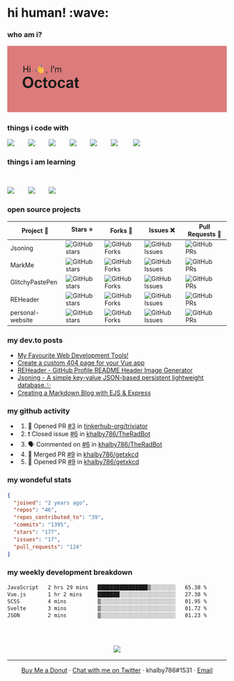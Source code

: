 
<h1>hi human! :wave:</h1>

<h3>who am i?</h3>

<img src="https://github.com/khalby786/khalby786/blob/master/header.png?raw=true">

<h3>things i code with</h3>

<img src="https://cdn.jsdelivr.net/gh/devicons/devicon@latest/icons/html5/html5-plain.svg" width="40px">&nbsp;&nbsp;&nbsp;&nbsp;&nbsp;&nbsp;&nbsp;&nbsp;<img src="https://cdn.jsdelivr.net/gh/devicons/devicon@latest/icons/css3/css3-plain.svg" width="40px">&nbsp;&nbsp;&nbsp;&nbsp;&nbsp;&nbsp;&nbsp;&nbsp;<img src="https://cdn.jsdelivr.net/gh/devicons/devicon@latest/icons/javascript/javascript-original.svg" width="40px">&nbsp;&nbsp;&nbsp;&nbsp;&nbsp;&nbsp;&nbsp;&nbsp;<img src="https://cdn.jsdelivr.net/gh/devicons/devicon@latest/icons/nodejs/nodejs-plain.svg" width="40px">&nbsp;&nbsp;&nbsp;&nbsp;&nbsp;&nbsp;&nbsp;&nbsp;<img src="https://cdn.jsdelivr.net/gh/devicons/devicon@latest/icons/vuejs/vuejs-original.svg" width="40px">&nbsp;&nbsp;&nbsp;&nbsp;&nbsp;&nbsp;&nbsp;&nbsp;<img src="https://cdn.jsdelivr.net/gh/devicons/devicon@latest/icons/git/git-original.svg" width="40px">&nbsp;&nbsp;&nbsp;&nbsp;&nbsp;&nbsp;&nbsp;&nbsp;&nbsp;<img src="https://cdn.jsdelivr.net/gh/devicons/devicon@latest/icons/mongodb/mongodb-original.svg" width="40px">&nbsp;&nbsp;&nbsp;&nbsp;&nbsp;&nbsp;&nbsp;&nbsp;


<h3>things i am learning </h3>

<br>

<img src="https://cdn.jsdelivr.net/gh/devicons/devicon@latest/icons/typescript/typescript-original.svg" width="40px">&nbsp;&nbsp;&nbsp;&nbsp;&nbsp;&nbsp;&nbsp;&nbsp;<img src="https://cdn.jsdelivr.net/gh/devicons/devicon@latest/icons/react/react-original.svg" width="40px">&nbsp;&nbsp;&nbsp;&nbsp;&nbsp;&nbsp;&nbsp;&nbsp;<img src="https://cdn.jsdelivr.net/gh/devicons/devicon@latest/icons/go/go-original.svg" width="40px">

<h3>open source projects</h3>


| Project  🚧 | Stars :star: | Forks 🍴 | Issues ❌ | Pull Requests 🌿 |
|---------|-------|-------|--------|---------------|
| Jsoning | ![GitHub stars](https://img.shields.io/github/stars/khalby786/jsoning?style=for-the-badge) | ![GitHub Forks](https://img.shields.io/github/forks/khalby786/jsoning?style=for-the-badge) | ![GitHub Issues](https://img.shields.io/github/issues/khalby786/jsoning?style=for-the-badge) | ![GitHub PRs](https://img.shields.io/github/issues-pr/khalby786/jsoning?style=for-the-badge) |
| MarkMe | ![GitHub stars](https://img.shields.io/github/stars/khalby786/markme?style=for-the-badge) | ![GitHub Forks](https://img.shields.io/github/forks/khalby786/markme?style=for-the-badge) | ![GitHub Issues](https://img.shields.io/github/issues/khalby786/markme?style=for-the-badge) | ![GitHub PRs](https://img.shields.io/github/issues-pr/khalby786/markme?style=for-the-badge) |
| GlitchyPastePen | ![GitHub stars](https://img.shields.io/github/stars/khalby786/GlitchyPastePen?style=for-the-badge) | ![GitHub Forks](https://img.shields.io/github/forks/khalby786/GlitchyPastePen?style=for-the-badge) | ![GitHub Issues](https://img.shields.io/github/issues/khalby786/GlitchyPastePen?style=for-the-badge) | ![GitHub PRs](https://img.shields.io/github/issues-pr/khalby786/GlitchyPastePen?style=for-the-badge) |
| REHeader | ![GitHub stars](https://img.shields.io/github/stars/khalby786/REHeader?style=for-the-badge) | ![GitHub Forks](https://img.shields.io/github/forks/khalby786/jsoning?style=for-the-badge) | ![GitHub Issues](https://img.shields.io/github/issues/khalby786/REHeader?style=for-the-badge) | ![GitHub PRs](https://img.shields.io/github/issues-pr/khalby786/REHeader?style=for-the-badge) |
| personal-website | ![GitHub stars](https://img.shields.io/github/stars/khalby786/personal-website?style=for-the-badge) | ![GitHub Forks](https://img.shields.io/github/forks/khalby786/personal-website?style=for-the-badge) | ![GitHub Issues](https://img.shields.io/github/issues/khalby786/personal-website?style=for-the-badge) | ![GitHub PRs](https://img.shields.io/github/issues-pr/khalby786/personal-website?style=for-the-badge) |

<h3>my dev.to posts</h3>

<!-- BLOG-POST-LIST:START -->
- [My Favourite Web Development Tools!](https://dev.to/khalby786/my-favourite-web-development-tools-16af)
- [Create a custom 404 page for your Vue app](https://dev.to/khalby786/create-a-custom-404-page-for-your-vue-app-1d0a)
- [REHeader - GitHub Profile README Header Image Generator](https://dev.to/khalby786/reheader-github-profile-readme-header-image-generator-45pe)
- [Jsoning - A simple key-value JSON-based persistent lightweight database.✨](https://dev.to/khalby786/jsoning-a-simple-key-value-json-based-persistent-lightweight-database-51c0)
- [Creating a Markdown Blog with EJS & Express](https://dev.to/khalby786/creating-a-markdown-blog-with-ejs-express-j40)
<!-- BLOG-POST-LIST:END -->

<h3>my github activity</h3>

<!--START_SECTION:activity-->
- 1. 💪 Opened PR [#3](https://github.com//tinkerhub-org/triviator/pull/3) in [tinkerhub-org/triviator](https://github.com//tinkerhub-org/triviator)
- 2. ❗️ Closed issue [#6](https://github.com//khalby786/TheRadBot/issues/6) in [khalby786/TheRadBot](https://github.com//khalby786/TheRadBot)
- 3. 🗣 Commented on [#6](https://github.com//khalby786/TheRadBot/issues/6) in [khalby786/TheRadBot](https://github.com//khalby786/TheRadBot)
- 4. 🎉 Merged PR [#9](https://github.com//khalby786/getxkcd/pull/9) in [khalby786/getxkcd](https://github.com//khalby786/getxkcd)
- 5. 💪 Opened PR [#9](https://github.com//khalby786/getxkcd/pull/9) in [khalby786/getxkcd](https://github.com//khalby786/getxkcd)
<!--END_SECTION:activity-->

<h3>my wondeful stats</h3>

```json
{
  "joined": "2 years ago",
  "repos": "46",
  "repos_contributed_to": "39",
  "commits": "1395",
  "stars": "177",
  "issues": "17",
  "pull_requests": "124"
}
```

<h3>my weekly development breakdown</h3>

<!--START_SECTION:waka-->
```text
JavaScript   2 hrs 29 mins   ████████████████▒░░░░░░░░   65.38 % 
Vue.js       1 hr 2 mins     ███████░░░░░░░░░░░░░░░░░░   27.38 % 
SCSS         4 mins          ▒░░░░░░░░░░░░░░░░░░░░░░░░   01.95 % 
Svelte       3 mins          ▒░░░░░░░░░░░░░░░░░░░░░░░░   01.72 % 
JSON         2 mins          ▒░░░░░░░░░░░░░░░░░░░░░░░░   01.23 % 
```
<!--END_SECTION:waka-->

<br><br>

<div align="center">
  <img src="https://github-profile-trophy.vercel.app/?username=khalby786&column=7&theme=onedark" />
</div>


<hr>

<div align="center">
  <a href="https://buymeacoffee.com/khaleelgibran">Buy Me a Donut</a> · <a href="https://twitter.com/khalby786">Chat with me on Twitter</a> ·  khalby786#1531 · <a href="mailto:khalby786@gmail.com">Email</a> 
</div>
